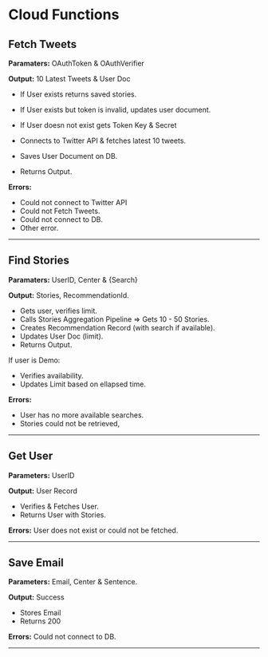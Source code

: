 # Cloud Functions

## Fetch Tweets

**Paramaters:** OAuthToken & OAuthVerifier

**Output:** 10 Latest Tweets & User Doc

- If User exists returns saved stories.
- If User exists but token is invalid, updates user document.

- If User doesn not exist gets Token Key & Secret
- Connects to Twitter API & fetches latest 10 tweets.
- Saves User Document on DB.

- Returns Output.

**Errors:**

* Could not connect to Twitter API 
* Could not Fetch Tweets.
* Could not connect to DB.
* Other error.

* * * 


## Find Stories

**Paramaters:** UserID, Center & {Search}

**Output:**  Stories, RecommendationId.

- Gets user, verifies limit.
- Calls Stories Aggregation Pipeline => Gets 10 - 50 Stories.
- Creates Recommendation Record (with search if available).
- Updates User Doc (limit).
- Returns Output.

If user is Demo:
- Verifies availability.
- Updates Limit based on ellapsed time. 

**Errors:**

* User has no more available searches.
* Stories could not be retrieved,

* * * 


## Get User

**Parameters:** UserID

**Output:** User Record

- Verifies & Fetches User.
- Returns User with Stories.

**Errors:** User does not exist or could not be fetched.

* * * 


## Save Email

**Parameters:** Email, Center & Sentence.

**Output:** Success

- Stores Email
- Returns 200

**Errors:** Could not connect to DB. 

* * * 

